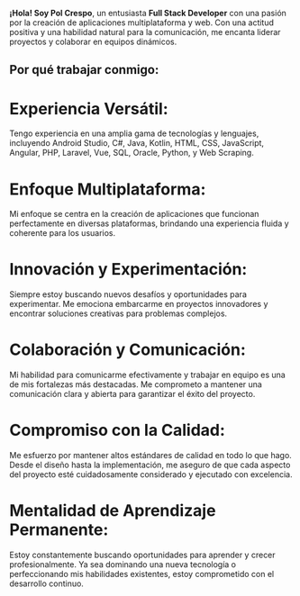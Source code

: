 **¡Hola! Soy Pol Crespo**, un entusiasta **Full Stack Developer** con una pasión por la creación de aplicaciones multiplataforma y web. 
Con una actitud positiva y una habilidad natural para la comunicación, me encanta liderar proyectos y colaborar en equipos dinámicos.

## Por qué trabajar conmigo:
# Experiencia Versátil:
Tengo experiencia en una amplia gama de tecnologías y lenguajes, incluyendo Android Studio, 
C#, Java, Kotlin, HTML, CSS, JavaScript, Angular, PHP, Laravel, Vue, SQL, Oracle, Python, y Web Scraping.
# Enfoque Multiplataforma:
Mi enfoque se centra en la creación de aplicaciones que funcionan perfectamente en diversas plataformas, 
brindando una experiencia fluida y coherente para los usuarios.
# Innovación y Experimentación:
Siempre estoy buscando nuevos desafíos y oportunidades para experimentar. Me emociona embarcarme en 
proyectos innovadores y encontrar soluciones creativas para problemas complejos.
# Colaboración y Comunicación:
Mi habilidad para comunicarme efectivamente y trabajar en equipo es una de mis fortalezas más destacadas. 
Me comprometo a mantener una comunicación clara y abierta para garantizar el éxito del proyecto.
# Compromiso con la Calidad:
Me esfuerzo por mantener altos estándares de calidad en todo lo que hago. Desde el diseño hasta la implementación, 
me aseguro de que cada aspecto del proyecto esté cuidadosamente considerado y ejecutado con excelencia.
# Mentalidad de Aprendizaje Permanente:
Estoy constantemente buscando oportunidades para aprender y crecer profesionalmente. 
Ya sea dominando una nueva tecnología o perfeccionando mis habilidades existentes, estoy comprometido con el desarrollo continuo.

